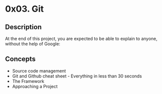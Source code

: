 # 0x03. Git

## Description

At the end of this project, you are expected to be able to explain to anyone, without the help of Google:

## Concepts

* Source code management
* Git and Github cheat sheet - Everything in less than 30 seconds
* The Framework
* Approaching a Project
